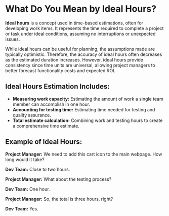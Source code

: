 # What Do You Mean by Ideal Hours?

**Ideal hours** is a concept used in time-based estimations, often for developing work items. It represents the time required to complete a project or task under ideal conditions, assuming no interruptions or unexpected issues.

While ideal hours can be useful for planning, the assumptions made are typically optimistic. Therefore, the accuracy of ideal hours often decreases as the estimated duration increases. However, ideal hours provide consistency since time units are universal, allowing project managers to better forecast functionality costs and expected ROI.

## Ideal Hours Estimation Includes:
- **Measuring work capacity:** Estimating the amount of work a single team member can accomplish in one hour.
- **Accounting for testing time:** Estimating time needed for testing and quality assurance.
- **Total estimate calculation:** Combining work and testing hours to create a comprehensive time estimate.

## Example of Ideal Hours:
**Project Manager:** We need to add this cart icon to the main webpage. How long would it take?

**Dev Team:** Close to two hours.

**Project Manager:** What about the testing process?

**Dev Team:** One hour.

**Project Manager:** So, the total is three hours, right?

**Dev Team:** Yes.
